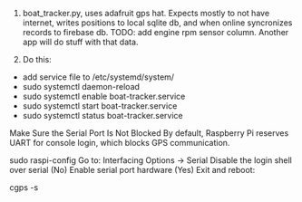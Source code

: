 1) boat_tracker.py, uses adafruit gps hat.  Expects mostly to not have internet, writes positions to local sqlite db, and when online syncronizes records to firebase db.  TODO: add engine rpm sensor column.  Another app will do stuff with that data.

2) Do this:
- add service file to /etc/systemd/system/
- sudo systemctl daemon-reload
- sudo systemctl enable boat-tracker.service
- sudo systemctl start boat-tracker.service
- sudo systemctl status boat-tracker.service

Make Sure the Serial Port Is Not Blocked
By default, Raspberry Pi reserves UART for console login, which blocks GPS communication.

sudo raspi-config
Go to: Interfacing Options → Serial
Disable the login shell over serial (No)
Enable serial port hardware (Yes)
Exit and reboot:

cgps -s
